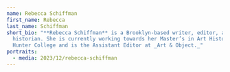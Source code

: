 ```yaml
---
name: Rebecca Schiffman
first_name: Rebecca
last_name: Schiffman
short_bio: "**Rebecca Schiffman** is a Brooklyn-based writer, editor, and art
  historian. She is currently working towards her Master’s in Art History at
  Hunter College and is the Assistant Editor at _Art & Object._"
portraits:
  - media: 2023/12/rebecca-schiffman
---
```

